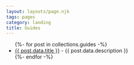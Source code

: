 ```yaml
---
layout: layouts/page.njk
tags: pages
category: landing
title: Guides
---
```


<ul>
{%- for post in collections.guides -%}
<li><a href='{{ post.url }}'>{{ post.data.title }}</a>  - {{ post.data.description }}</li>
 {%- endfor -%}